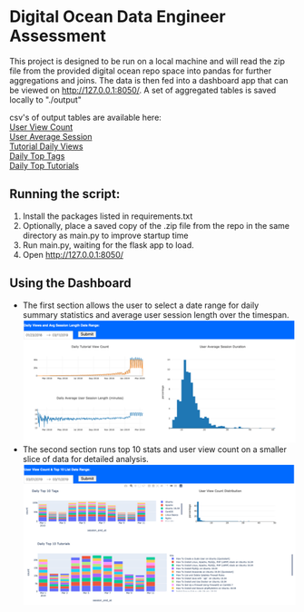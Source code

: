 # Digital Ocean Data Engineer Assessment

This project is designed to be run on a local machine and will read the zip file from the provided digital ocean repo 
space into pandas for further aggregations and joins. The data is then fed into a dashboard app that can be viewed on 
http://127.0.0.1:8050/. A set of aggregated tables is saved locally to "./output"


csv's of output tables are available here:  
[User View Count](https://hireethanking.nyc3.digitaloceanspaces.com/digital_ocean/user_view_count_2019-03-01_2019-03-12.csv)  
[User Average Session](https://hireethanking.nyc3.digitaloceanspaces.com/digital_ocean/user_avg_session_2018-01-23_2019-03-12.csv)  
[Tutorial Daily Views](https://hireethanking.nyc3.digitaloceanspaces.com/digital_ocean/tutorial_daily_views_2018-01-23_2019-03-12.csv)  
[Daily Top Tags](https://hireethanking.nyc3.digitaloceanspaces.com/digital_ocean/daily_top_tags_2019-03-01_2019-03-12.csv)  
[Daily Top Tutorials](https://hireethanking.nyc3.digitaloceanspaces.com/digital_ocean/daily_top_tutorials_2019-03-01_2019-03-12.csv)  


## Running the script:
1. Install the packages listed in requirements.txt
2. Optionally, place a saved copy of the .zip file from the repo in the same directory as main.py to improve startup time
3. Run main.py, waiting for the flask app to load.
4. Open http://127.0.0.1:8050/

## Using the Dashboard
- The first section allows the user to select a date range for daily summary statistics and average user session length 
over the timespan.
![Dashboard_1](./images/dashboard1.png)
- The second section runs top 10 stats and user view count on a smaller slice of data for detailed analysis.
![Dashboard_2](./images/dashboard2.png)
